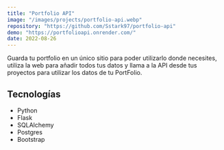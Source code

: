 ```yaml
---
title: "Portfolio API"
image: "/images/projects/portfolio-api.webp"
repository: "https://github.com/Sstark97/portfolio-api"
demo: "https://portfolioapi.onrender.com/"
date: 2022-08-26
---
```


Guarda tu portfolio en un único sitio para poder utilizarlo donde necesites, utiliza la web para añadir todos tus datos 
y llama a la API desde tus proyectos para utilizar los datos de tu PortFolio.

## Tecnologías
- Python
- Flask
- SQLAlchemy
- Postgres
- Bootstrap